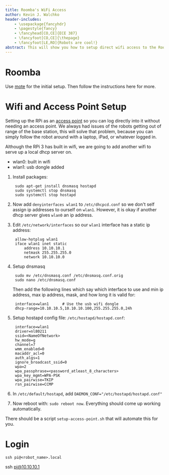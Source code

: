 ```yaml
---
title: Roomba's WiFi Access
author: Kevin J. Walchko
header-includes:
    - \usepackage{fancyhdr}
    - \pagestyle{fancy}
    - \fancyhead[CO,CE]{ECE 387}
    - \fancyfoot[CO,CE]{\thepage}
    - \fancyfoot[LE,RO]{Robots are cool!}
abstract: This will show you how to setup direct wifi access to the Roomba without having to worry about getting out of range of the D-Link access point.
---
```


# Roomba

Use [mote](https://github.com/MomsFriendlyRobotCompany/mote) for the initial setup. Then follow the instructions
here for more.

# Wifi and Access Point Setup

Setting up the RPi as an [access point](https://www.raspberrypi.org/documentation/configuration/wireless/access-point.md#internet-sharing) so you can log directly into it without needing an access
point. We always had issues of the robots getting out of range of the base station,
this will solve that problem, because you can simply follow the robot around with
a laptop, iPad, or whatever logged in.

Although the RPi 3 has built in wifi, we are going to add another wifi to serve up
a local dhcp server on.

- wlan0: built in wifi
- wlan1: usb dongle added

1. Install packages:

		sudo apt-get install dnsmasq hostapd
		sudo systemctl stop dnsmasq
		sudo systemctl stop hostapd

1. Now add `denyinterfaces wlan1` to `/etc/dhcpcd.conf` so we don't self assign ip
   addresses to ourself on `wlan1`. However, it is okay if another dhcp server gives
   `wlan0` an ip address.

1. Edit `/etc/network/interfaces` so our `wlan1` interface has a static ip address:

		allow-hotplug wlan1  
		iface wlan1 inet static  
		    address 10.10.10.1
		    netmask 255.255.255.0
		    network 10.10.10.0

1. Setup dnsmasq

		sudo mv /etc/dnsmasq.conf /etc/dnsmasq.conf.orig
		sudo nano /etc/dnsmasq.conf

   Then add the following lines which say which interface to use and min ip address, max ip address, mask, and how long it is valid for:

   		interface=wlan1      # Use the usb wifi dongle
		dhcp-range=10.10.10.5,10.10.10.100,255.255.255.0,24h

1. Setup hostapd config file: `/etc/hostapd/hostapd.conf`:

		interface=wlan1
		driver=nl80211
		ssid=<NameOfNetwork>
		hw_mode=g
		channel=7
		wmm_enabled=0
		macaddr_acl=0
		auth_algs=1
		ignore_broadcast_ssid=0
		wpa=2
		wpa_passphrase=<password_atleast_8_characters>
		wpa_key_mgmt=WPA-PSK
		wpa_pairwise=TKIP
		rsn_pairwise=CCMP

1. In `/etc/default/hostapd`, add `DAEMON_CONF="/etc/hostapd/hostapd.conf"`

1. Now reboot with: `sudo reboot now`. Everything should come up working automatically.

There should be a script `setup-access-point.sh` that will automate this for you.

# Login

	ssh pi@<robot_name>.local
  ssh pi@10.10.10.1
